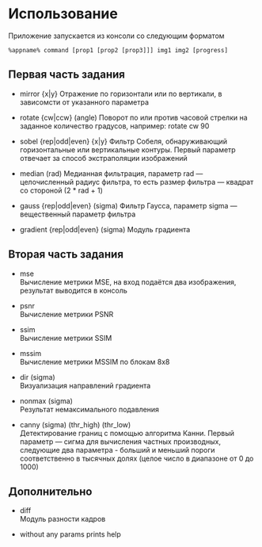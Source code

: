 ﻿# Использование
Приложение запускается из консоли со следующим форматом 

`%appname% command [prop1 [prop2 [prop3]]] img1 img2 [progress]`

## Первая часть задания

* mirror {x|y} 
Отражение по горизонтали или по вертикали, в зависомсти от указанного параметра

* rotate {cw|ccw} (angle) 
Поворот по или против часовой стрелки на заданное количество градусов, например: rotate cw 90

* sobel {rep|odd|even} {x|y} 
Фильтр Собеля, обнаруживающий горизонтальные или вертикальные контуры. 
Первый параметр отвечает за способ экстраполяции изображений

* median (rad) 
Медианная фильтрация, параметр rad — целочисленный радиус фильтра, 
то есть размер фильтра — квадрат со стороной (2 * rad + 1)

* gauss {rep|odd|even} (sigma) 
Фильтр Гаусса, параметр sigma — вещественный параметр фильтра

* gradient {rep|odd|even} (sigma) 
Модуль градиента

## Вторая часть задания

* mse	 	
Вычисление метрики MSE, на вход подаётся два изображения, результат выводится в консоль

* psnr	 	
Вычисление метрики PSNR

* ssim	 	
Вычисление метрики SSIM

* mssim	 	
Вычисление метрики MSSIM по блокам 8x8

* dir (sigma)	 	
Визуализация направлений градиента

* nonmax (sigma)	 	
Результат немаксимального подавления

* canny (sigma) (thr_high) (thr_low)	 	
Детектирование границ с помощью алгоритма Канни. Первый параметр — сигма для вычисления частных производных, следующие два параметра - больший и меньший пороги соответственно в тысячных долях (целое число в диапазоне от 0 до 1000)

## Дополнительно

* diff  	
Модуль разности кадров

* without any params prints help